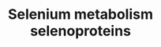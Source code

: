 ---
annotations:
- id: PW:0000133
  parent: classic metabolic pathway
  type: Pathway Ontology
  value: selenoamino acid metabolic pathway
authors:
- MaintBot
- Ddigles
- Eweitz
description: '* Comments belonging to specific genes on the Selenoprotein pathway
  ** TRXND3 gene: Although the geneID is correct, the sequence of this gene was guessed
  by analogy. ** Cystathionine gamma-lyase is the mammalian form of bacterial methionine
  gamma-lyase ** A selenoprotein database exists at: http://www.selenodb.org.'
last-edited: 2021-05-07
organisms:
- Rattus norvegicus
redirect_from:
- /index.php/Pathway:WP1293
- /instance/WP1293
revision: null
schema-jsonld:
- '@context': https://schema.org/
  '@id': https://wikipathways.github.io/pathways/WP1293.html
  '@type': Dataset
  creator:
    '@type': Organization
    name: WikiPathways
  description: '* Comments belonging to specific genes on the Selenoprotein pathway
    ** TRXND3 gene: Although the geneID is correct, the sequence of this gene was
    guessed by analogy. ** Cystathionine gamma-lyase is the mammalian form of bacterial
    methionine gamma-lyase ** A selenoprotein database exists at: http://www.selenodb.org.'
  keywords:
  - Crem
  - Cystathionine g-lyase
  - Dio1
  - Dio2
  - Dio3
  - Eefsec
  - Fabp1
  - Fos
  - Gpx1
  - Gpx2
  - Gpx3
  - Gpx4
  - Gpx6
  - H2Se
  - Jun
  - MethylSelenol MeSeH
  - Nfe2l2
  - Nfkb1
  - Pouf2f1
  - Pstk
  - Rela
  - Rpl30
  - SBP2
  - SEPN1
  - Sars
  - Sars2
  - Scly
  - SeC
  - SeMet
  - Secp43
  - SelH
  - SelM
  - SelT
  - SelV
  - Selenate
  - Selenbp1
  - Selenite
  - Selenophosphate
  - Seli
  - Selk
  - Selo
  - Sels
  - Sep15
  - Sephs1
  - Sephs2
  - Sepp1
  - Sepw1
  - Sepx1
  - Sla
  - Sp1
  - Sp3
  - TXNRD3
  - Txnrd1
  - Txnrd2
  - UGA
  license: CC0
  name: Selenium metabolism selenoproteins
seo: CreativeWork
title: Selenium metabolism selenoproteins
wpid: WP1293
---